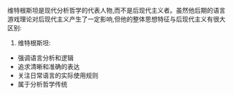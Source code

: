 维特根斯坦是现代分析哲学的代表人物,而不是后现代主义者。虽然他后期的语言游戏理论对后现代主义产生了一定影响,但他的整体思想特征与后现代主义有很大区别:

1. 维特根斯坦:

- 强调语言分析和逻辑
- 追求清晰和准确的表达
- 关注日常语言的实际使用规则
- 属于分析哲学传统